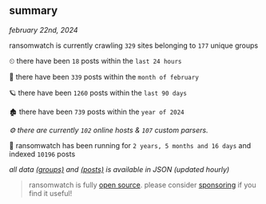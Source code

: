 
## summary
_february 22nd, 2024_

ransomwatch is currently crawling `329` sites belonging to `177` unique groups

⏲ there have been `18` posts within the `last 24 hours`

🦈 there have been `339` posts within the `month of february`

🪐 there have been `1260` posts within the `last 90 days`

🏚 there have been `739` posts within the `year of 2024`

_⚙️ there are currently `102` online hosts & `107` custom parsers._

🦕 ransomwatch has been running for `2 years, 5 months and 16 days` and indexed `10196` posts

_all data  [(groups)](http://ransomwhat.telemetry.ltd/groups) and [(posts)](http://ransomwhat.telemetry.ltd/posts) is available in JSON (updated hourly)_

> ransomwatch is fully [open source](https://github.com/joshhighet/ransomwatch#ransomwatch--). please consider [sponsoring](https://github.com/sponsors/joshhighet) if you find it useful!
